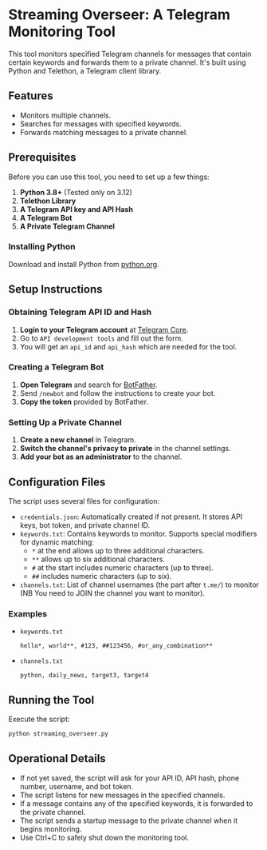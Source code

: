 # Streaming Overseer: A Telegram Monitoring Tool

This tool monitors specified Telegram channels for messages that contain certain keywords and forwards them to a private channel. It's built using Python and Telethon, a Telegram client library.

## Features

- Monitors multiple channels.
- Searches for messages with specified keywords.
- Forwards matching messages to a private channel.

## Prerequisites

Before you can use this tool, you need to set up a few things:

1. **Python 3.8+** (Tested only on 3.12)
2. **Telethon Library**
3. **A Telegram API key and API Hash**
4. **A Telegram Bot**
5. **A Private Telegram Channel**

### Installing Python

Download and install Python from [python.org](https://www.python.org/downloads/).

## Setup Instructions

### Obtaining Telegram API ID and Hash

1. **Login to your Telegram account** at [Telegram Core](https://my.telegram.org).
2. Go to `API development tools` and fill out the form.
3. You will get an `api_id` and `api_hash` which are needed for the tool.

### Creating a Telegram Bot

1. **Open Telegram** and search for [BotFather](https://t.me/botfather).
2. Send `/newbot` and follow the instructions to create your bot.
3. **Copy the token** provided by BotFather.

### Setting Up a Private Channel

1. **Create a new channel** in Telegram.
2. **Switch the channel's privacy to private** in the channel settings.
3. **Add your bot as an administrator** to the channel.

## Configuration Files

The script uses several files for configuration:

- `credentials.json`: Automatically created if not present. It stores API keys, bot token, and private channel ID.
- `keywords.txt`: Contains keywords to monitor. Supports special modifiers for dynamic matching:
  - `*` at the end allows up to three additional characters.
  - `**` allows up to six additional characters.
  - `#` at the start includes numeric characters (up to three).
  - `##` includes numeric characters (up to six).
- `channels.txt`: List of channel usernames (the part after `t.me/`) to monitor (NB You need to JOIN the channel you want to monitor).

### Examples

- `keywords.txt`
  ```
  hello*, world**, #123, ##123456, #or_any_combination**
  ```
- `channels.txt`
  ```
  python, daily_news, target3, target4
  ```


## Running the Tool

Execute the script:

```bash
python streaming_overseer.py
```

## Operational Details

- If not yet saved, the script will ask for your API ID, API hash, phone number, username, and bot token. 
- The script listens for new messages in the specified channels.
- If a message contains any of the specified keywords, it is forwarded to the private channel.
- The script sends a startup message to the private channel when it begins monitoring.
- Use Ctrl+C to safely shut down the monitoring tool.